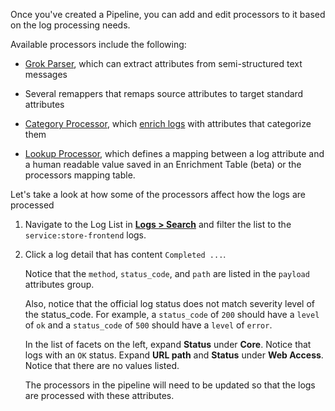 Once you've created a Pipeline, you can add and edit processors to it based on the log processing needs.

Available processors include the following:

- <a href="https://docs.datadoghq.com/logs/processing/parsing" target="_blank">Grok Parser</a>, which can extract attributes from semi-structured text messages

- Several remappers that remaps source attributes to target standard attributes

- <a href="https://docs.datadoghq.com/logs/processing/processors/?tab=ui#category-processor" target="_blank">Category Processor</a>, which <a href="https://www.datadoghq.com/blog/how-to-categorize-logs/" target="_blank">enrich logs</a> with attributes that categorize them

- <a href="https://docs.datadoghq.com/logs/processing/processors/?tab=ui#lookup-processor" target="_blank">Lookup Processor</a>, which defines a mapping between a log attribute and a human readable value saved in an Enrichment Table (beta) or the processors mapping table.

Let's take a look at how some of the processors affect how the logs are processed

1. Navigate to the Log List in <a href="https://app.datadoghq.com/logs" target="_blank">**Logs > Search**</a> and filter the list to the `service:store-frontend` logs.

2. Click a log detail that has content `Completed ...`.

    Notice that the `method`, `status_code`, and `path` are listed in the `payload` attributes group. 

    Also, notice that the official log status does not match severity level of the status_code. For example, a `status_code` of `200` should have a `level` of `ok` and a `status_code` of `500` should have a `level` of `error`.

    In the list of facets on the left, expand **Status** under **Core**. Notice that logs with an `OK` status. Expand **URL path** and **Status** under **Web Access**. Notice that there are no values listed.

    The processors in the pipeline will need to be updated so that the logs are processed with these attributes.



